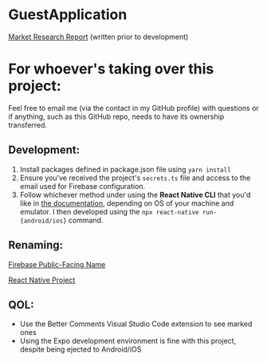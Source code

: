 # GuestApplication

[Market Research Report](https://docs.google.com/document/d/1xZdxptCEs5-hoUvDSlnbW_CbBmywLKR8Z1Ls86qBWK0/edit?usp=sharing) (written prior to development)

# For whoever's taking over this project:

Feel free to email me (via the contact in my GitHub profile) with questions or if anything, such as this GitHub repo, needs to have its ownership transferred.

## Development:

1. Install packages defined in package.json file using `yarn install`
2. Ensure you've received the project's `secrets.ts` file and access to the email used for Firebase configuration.
3. Follow whichever method under using the **React Native CLI** that you'd like in [the documentation](https://reactnative.dev/docs/environment-setup), depending on OS of your machine and emulator. I then developed using the `npx react-native run-{android/ios}` command. 

## Renaming:

[Firebase Public-Facing Name](https://support.google.com/firebase/answer/9137752?hl=en)

[React Native Project](https://stackoverflow.com/questions/32830046/renaming-a-react-native-project)

## QOL:

<ul>
    <li>Use the Better Comments Visual Studio Code extension to see marked ones</li>
    <li>Using the Expo development environment is fine with this project, despite being ejected to Android/iOS</li>
</ul>
